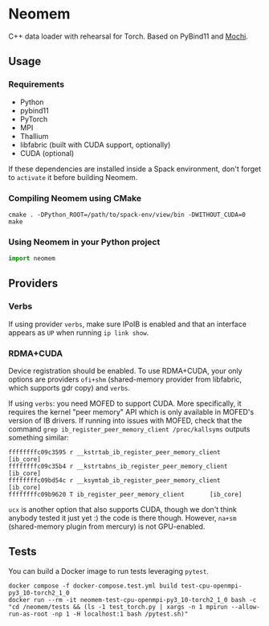 # Neomem

C++ data loader with rehearsal for Torch. Based on PyBind11 and [Mochi](https://www.mcs.anl.gov/research/projects/mochi/).

## Usage

### Requirements

- Python
- pybind11
- PyTorch
- MPI
- Thallium
- libfabric (built with CUDA support, optionally)
- CUDA (optional)

If these dependencies are installed inside a Spack environment, don't forget to `activate` it before building Neomem.

### Compiling Neomem using CMake

```console
cmake . -DPython_ROOT=/path/to/spack-env/view/bin -DWITHOUT_CUDA=0
make
```

### Using Neomem in your Python project

```python
import neomem
```

## Providers

### Verbs

If using provider `verbs`, make sure IPoIB is enabled and that an interface appears as `UP` when running `ip link show`.

### RDMA+CUDA

Device registration should be enabled. To use RDMA+CUDA, your only options are providers `ofi+shm` (shared-memory provider from libfabric, which supports gdr copy) and `verbs`.

If using `verbs`: you need MOFED to support CUDA. More specifically, it requires the kernel "peer memory" API which is only available in MOFED's version of IB drivers. If running into issues with MOFED, check that the command `grep ib_register_peer_memory_client /proc/kallsyms` outputs something similar:

```console
ffffffffc09c3595 r __kstrtab_ib_register_peer_memory_client     [ib_core]
ffffffffc09c35b4 r __kstrtabns_ib_register_peer_memory_client   [ib_core]
ffffffffc09bd54c r __ksymtab_ib_register_peer_memory_client     [ib_core]
ffffffffc09b9620 T ib_register_peer_memory_client       [ib_core]
```

`ucx` is another option that also supports CUDA, though we don't think anybody tested it just yet :) the code is there though. However, `na+sm` (shared-memory plugin from mercury) is not GPU-enabled.

## Tests

You can build a Docker image to run tests leveraging `pytest`.

```console
docker compose -f docker-compose.test.yml build test-cpu-openmpi-py3_10-torch2_1_0
docker run --rm -it neomem-test-cpu-openmpi-py3_10-torch2_1_0 bash -c "cd /neomem/tests && (ls -1 test_torch.py | xargs -n 1 mpirun --allow-run-as-root -np 1 -H localhost:1 bash /pytest.sh)"
```
